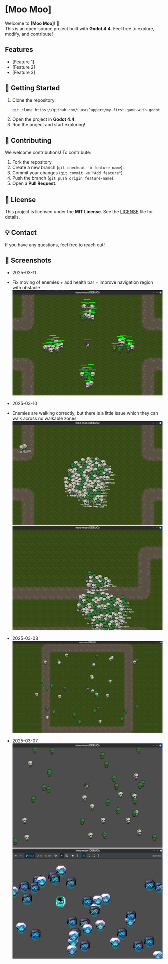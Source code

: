 # [Moo Moo]

Welcome to **[Moo Moo]**! 🚀  
This is an open-source project built with **Godot 4.4**. Feel free to explore, modify, and contribute!

## Features
- [Feature 1]
- [Feature 2]
- [Feature 3]

## 🚀 Getting Started
1. Clone the repository:
   ```bash
   git clone https://github.com/LucasJappert/my-first-game-with-godot
   ```
2. Open the project in **Godot 4.4**.
3. Run the project and start exploring!

## 🤝 Contributing
We welcome contributions! To contribute:
1. Fork the repository.
2. Create a new branch (`git checkout -b feature-name`).
3. Commit your changes (`git commit -m "Add feature"`).
4. Push the branch (`git push origin feature-name`).
5. Open a **Pull Request**.

## 📜 License
This project is licensed under the **MIT License**. See the [LICENSE](LICENSE) file for details.

## 💡 Contact
If you have any questions, feel free to reach out!

## 📸 Screenshots

- 2025-03-11
- Fix moving of enemies + add health bar + improve navigation region with obstacle
![alt text](image-5.png)

- 2025-03-10
- Enemies are walking correctly, but there is a little issue which they can walk across no walkable zones
![alt text](image-3.png)
![alt text](image-4.png)

- 2025-03-08
![alt text](image-2.png)

- 2025-03-07
![alt text](image-1.png)
![alt text](image.png)